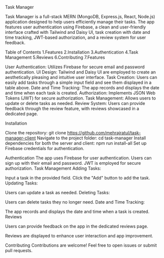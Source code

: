 Task Manager

Task Manager is a full-stack MERN (MongoDB, Express.js, React, Node.js) application designed to help users efficiently manage their tasks. The app features user authentication using Firebase, a clean and user-friendly interface crafted with Tailwind and Daisy UI, task creation with date and time tracking, JWT-based authorization, and a review system for user feedback.

Table of Contents
1.Features
2.Installation
3.Authentication
4.Task Management
5.Reviews
6.Contributing
7.Features

User Authentication: Utilizes Firebase for secure email and password authentication.
UI Design: Tailwind and Daisy UI are employed to create an aesthetically pleasing and intuitive user interface.
Task Creation: Users can easily add tasks through a simple input field and see them displayed in a table above.
Date and Time Tracking: The app records and displays the date and time when each task is created.
Authorization: Implements JSON Web Tokens (JWT) for secure authorization.
Task Management: Allows users to update or delete tasks as needed.
Review System: Users can provide feedback through the review feature, with reviews showcased in a dedicated page.

Installation

Clone the repository: git clone https://github.com/mehrajratul/task-manager-client
Navigate to the project folder: cd task-manager
Install dependencies for both the server and client: npm run install-all
Set up Firebase credentials for authentication.

Authentication
The app uses Firebase for user authentication.
Users can sign up with their email and password.
JWT is employed for secure authorization.
Task Management
Adding Tasks:

Input a task in the provided field.
Click the "Add" button to add the task.
Updating Tasks:

Users can update a task as needed.
Deleting Tasks:

Users can delete tasks they no longer need.
Date and Time Tracking:

The app records and displays the date and time when a task is created.
Reviews

Users can provide feedback on the app in the dedicated reviews page.

Reviews are displayed to enhance user interaction and app improvement.

Contributing
Contributions are welcome! Feel free to open issues or submit pull requests.
